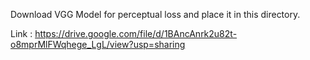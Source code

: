 
Download VGG Model for perceptual loss and place it in this directory.

Link : https://drive.google.com/file/d/1BAncAnrk2u82t-o8mprMlFWqhege_LgL/view?usp=sharing
